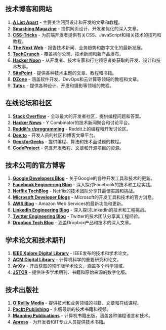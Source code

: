 ## 技术博客和网站

1. [**A List Apart**](https://alistapart.com/) - 主要关注网页设计和开发的文章和教程。
2. [**Smashing Magazine**](https://www.smashingmagazine.com/) - 提供网页设计、开发和优化的深入文章。
3. [**CSS-Tricks**](https://css-tricks.com/) - 为前端开发者提供有关CSS、JavaScript和相关技术的技巧和教程。
4. [**The Next Web**](https://thenextweb.com/) - 报告技术新闻、业务趋势和数字文化的最新发展。
5. [**TechCrunch**](https://techcrunch.com/) - 覆盖初创公司、技术新闻和新产品发布。
6. [**Hacker Noon**](https://hackernoon.com/) - 从开发者、技术专家和行业领导者处获取的开发、设计和技术故事。
7. [**SitePoint**](https://www.sitepoint.com/) - 提供各种技术主题的文章、教程和书籍。
8. [**DZone**](https://dzone.com/) - 涵盖软件开发、DevOps和云计算等领域的教程和文章。
9. [**Tuts+**](https://tutsplus.com/) - 提供各种设计、开发和摄影等领域的教程。

## 在线论坛和社区

1. [**Stack Overflow**](https://stackoverflow.com/) - 全球最大的开发者社区，提供编程问题和答案。
2. [**Hacker News**](https://news.ycombinator.com/) - Y Combinator的技术新闻聚合和讨论平台。
3. [**Reddit's r/programming**](https://www.reddit.com/r/programming/) - Reddit上的编程和开发讨论区。
4. [**Dev.to**](https://dev.to/) - 开发人员的社区和博客文章平台。
5. [**GeekforGeeks**](https://www.geeksforgeeks.org/) - 提供编程、算法和技术面试题的教程。
6. [**CodeProject**](https://www.codeproject.com/) - 包含开发教程、文章和开源项目的资源。

## 技术公司的官方博客

1. [**Google Developers Blog**](https://developers.google.com/web) - 关于Google的各种开发工具和技术的更新。
2. [**Facebook Engineering Blog**](https://engineering.fb.com/) - 深入探讨Facebook的技术和工程实践。
3. [**Netflix TechBlog**](https://netflixtechblog.com/) - Netflix的技术团队分享其最佳实践和挑战。
4. [**Microsoft Developer Blogs**](https://devblogs.microsoft.com/) - Microsoft的开发工具和技术的官方消息。
5. [**AWS Blog**](https://aws.amazon.com/blogs/aws/) - Amazon Web Services的最新功能和更新。
6. [**LinkedIn Engineering Blog**](https://engineering.linkedin.com/blog) - 深入探讨LinkedIn的技术和工程挑战。
7. [**Twitter Engineering Blog**](https://blog.twitter.com/engineering) - Twitter的技术团队分享其工程经验。
8. [**Dropbox Tech Blog**](https://dropbox.tech/) - 涵盖Dropbox产品和技术的深入文章。

## 学术论文和技术期刊

1. [**IEEE Xplore Digital Library**](https://ieeexplore.ieee.org/) - IEEE发布的技术和学术论文。
2. [**ACM Digital Library**](https://dl.acm.org/) - 计算机科学的重要研究和论文。
3. [**ArXiv**](https://arxiv.org/) - 开放获取的预印版学术论文，涵盖多个科学领域。
4. [**JSTOR**](https://www.jstor.org/) - 提供许多学术期刊、书籍和原始来源的数字化版。

## 技术出版社

1. [**O'Reilly Media**](https://www.oreilly.com/) - 提供技术和业务领域的书籍、文章和在线课程。
2. [**Packt Publishing**](https://www.packtpub.com/) - 出版最新的技术书籍和视频。
3. [**Manning Publications**](https://www.manning.com/) - 计算机书籍出版，涵盖各种编程语言和技术。
4. [**Apress**](https://www.apress.com/) - 为开发者和IT专业人员提供技术书籍。